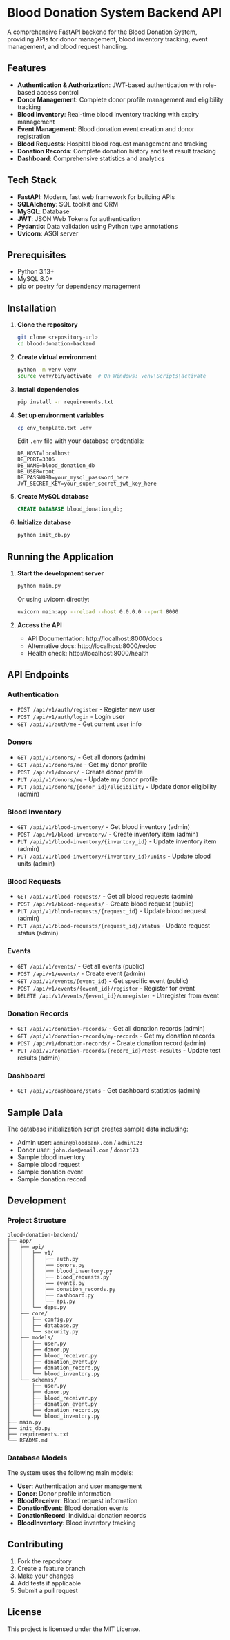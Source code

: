 # Blood Donation System Backend API

A comprehensive FastAPI backend for the Blood Donation System, providing APIs for donor management, blood inventory tracking, event management, and blood request handling.

## Features

- **Authentication & Authorization**: JWT-based authentication with role-based access control
- **Donor Management**: Complete donor profile management and eligibility tracking
- **Blood Inventory**: Real-time blood inventory tracking with expiry management
- **Event Management**: Blood donation event creation and donor registration
- **Blood Requests**: Hospital blood request management and tracking
- **Donation Records**: Complete donation history and test result tracking
- **Dashboard**: Comprehensive statistics and analytics

## Tech Stack

- **FastAPI**: Modern, fast web framework for building APIs
- **SQLAlchemy**: SQL toolkit and ORM
- **MySQL**: Database
- **JWT**: JSON Web Tokens for authentication
- **Pydantic**: Data validation using Python type annotations
- **Uvicorn**: ASGI server

## Prerequisites

- Python 3.13+
- MySQL 8.0+
- pip or poetry for dependency management

## Installation

1. **Clone the repository**
   ```bash
   git clone <repository-url>
   cd blood-donation-backend
   ```

2. **Create virtual environment**
   ```bash
   python -m venv venv
   source venv/bin/activate  # On Windows: venv\Scripts\activate
   ```

3. **Install dependencies**
   ```bash
   pip install -r requirements.txt
   ```

4. **Set up environment variables**
   ```bash
   cp env_template.txt .env
   ```
   
   Edit `.env` file with your database credentials:
   ```env
   DB_HOST=localhost
   DB_PORT=3306
   DB_NAME=blood_donation_db
   DB_USER=root
   DB_PASSWORD=your_mysql_password_here
   JWT_SECRET_KEY=your_super_secret_jwt_key_here
   ```

5. **Create MySQL database**
   ```sql
   CREATE DATABASE blood_donation_db;
   ```

6. **Initialize database**
   ```bash
   python init_db.py
   ```

## Running the Application

1. **Start the development server**
   ```bash
   python main.py
   ```

   Or using uvicorn directly:
   ```bash
   uvicorn main:app --reload --host 0.0.0.0 --port 8000
   ```

2. **Access the API**
   - API Documentation: http://localhost:8000/docs
   - Alternative docs: http://localhost:8000/redoc
   - Health check: http://localhost:8000/health

## API Endpoints

### Authentication
- `POST /api/v1/auth/register` - Register new user
- `POST /api/v1/auth/login` - Login user
- `GET /api/v1/auth/me` - Get current user info

### Donors
- `GET /api/v1/donors/` - Get all donors (admin)
- `GET /api/v1/donors/me` - Get my donor profile
- `POST /api/v1/donors/` - Create donor profile
- `PUT /api/v1/donors/me` - Update my donor profile
- `PUT /api/v1/donors/{donor_id}/eligibility` - Update donor eligibility (admin)

### Blood Inventory
- `GET /api/v1/blood-inventory/` - Get blood inventory (admin)
- `POST /api/v1/blood-inventory/` - Create inventory item (admin)
- `PUT /api/v1/blood-inventory/{inventory_id}` - Update inventory item (admin)
- `PUT /api/v1/blood-inventory/{inventory_id}/units` - Update blood units (admin)

### Blood Requests
- `GET /api/v1/blood-requests/` - Get all blood requests (admin)
- `POST /api/v1/blood-requests/` - Create blood request (public)
- `PUT /api/v1/blood-requests/{request_id}` - Update blood request (admin)
- `PUT /api/v1/blood-requests/{request_id}/status` - Update request status (admin)

### Events
- `GET /api/v1/events/` - Get all events (public)
- `POST /api/v1/events/` - Create event (admin)
- `GET /api/v1/events/{event_id}` - Get specific event (public)
- `POST /api/v1/events/{event_id}/register` - Register for event
- `DELETE /api/v1/events/{event_id}/unregister` - Unregister from event

### Donation Records
- `GET /api/v1/donation-records/` - Get all donation records (admin)
- `GET /api/v1/donation-records/my-records` - Get my donation records
- `POST /api/v1/donation-records/` - Create donation record (admin)
- `PUT /api/v1/donation-records/{record_id}/test-results` - Update test results (admin)

### Dashboard
- `GET /api/v1/dashboard/stats` - Get dashboard statistics (admin)

## Sample Data

The database initialization script creates sample data including:
- Admin user: `admin@bloodbank.com` / `admin123`
- Donor user: `john.doe@email.com` / `donor123`
- Sample blood inventory
- Sample blood request
- Sample donation event
- Sample donation record

## Development

### Project Structure
```
blood-donation-backend/
├── app/
│   ├── api/
│   │   ├── v1/
│   │   │   ├── auth.py
│   │   │   ├── donors.py
│   │   │   ├── blood_inventory.py
│   │   │   ├── blood_requests.py
│   │   │   ├── events.py
│   │   │   ├── donation_records.py
│   │   │   ├── dashboard.py
│   │   │   └── api.py
│   │   └── deps.py
│   ├── core/
│   │   ├── config.py
│   │   ├── database.py
│   │   └── security.py
│   ├── models/
│   │   ├── user.py
│   │   ├── donor.py
│   │   ├── blood_receiver.py
│   │   ├── donation_event.py
│   │   ├── donation_record.py
│   │   └── blood_inventory.py
│   └── schemas/
│       ├── user.py
│       ├── donor.py
│       ├── blood_receiver.py
│       ├── donation_event.py
│       ├── donation_record.py
│       └── blood_inventory.py
├── main.py
├── init_db.py
├── requirements.txt
└── README.md
```

### Database Models

The system uses the following main models:
- **User**: Authentication and user management
- **Donor**: Donor profile information
- **BloodReceiver**: Blood request information
- **DonationEvent**: Blood donation events
- **DonationRecord**: Individual donation records
- **BloodInventory**: Blood inventory tracking

## Contributing

1. Fork the repository
2. Create a feature branch
3. Make your changes
4. Add tests if applicable
5. Submit a pull request

## License

This project is licensed under the MIT License.
